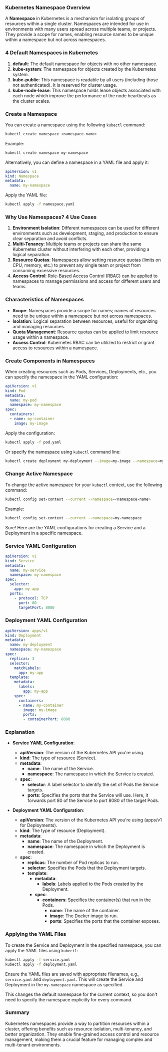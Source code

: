 ### Kubernetes Namespace Overview

A **Namespace** in Kubernetes is a mechanism for isolating groups of resources within a single cluster. Namespaces are intended for use in environments with many users spread across multiple teams, or projects. They provide a scope for names, enabling resource names to be unique within a namespace but not across namespaces.

### 4 Default Namespaces in Kubernetes

1. **default**: The default namespace for objects with no other namespace.
2. **kube-system**: The namespace for objects created by the Kubernetes system.
3. **kube-public**: This namespace is readable by all users (including those not authenticated). It is reserved for cluster usage.
4. **kube-node-lease**: This namespace holds lease objects associated with each node which improve the performance of the node heartbeats as the cluster scales.

### Create a Namespace

You can create a namespace using the following `kubectl` command:

```sh
kubectl create namespace <namespace-name>
```

Example:

```sh
kubectl create namespace my-namespace
```

Alternatively, you can define a namespace in a YAML file and apply it:

```yaml
apiVersion: v1
kind: Namespace
metadata:
  name: my-namespace
```

Apply the YAML file:

```sh
kubectl apply -f namespace.yaml
```

### Why Use Namespaces? 4 Use Cases

1. **Environment Isolation**: Different namespaces can be used for different environments such as development, staging, and production to ensure clear separation and avoid conflicts.
2. **Multi-Tenancy**: Multiple teams or projects can share the same Kubernetes cluster without interfering with each other, providing a logical separation.
3. **Resource Quotas**: Namespaces allow setting resource quotas (limits on CPU, memory, etc.) to prevent any single team or project from consuming excessive resources.
4. **Access Control**: Role-Based Access Control (RBAC) can be applied to namespaces to manage permissions and access for different users and teams.

### Characteristics of Namespaces

- **Scope**: Namespaces provide a scope for names; names of resources need to be unique within a namespace but not across namespaces.
- **Isolation**: Logical separation between resources, useful for organizing and managing resources.
- **Quota Management**: Resource quotas can be applied to limit resource usage within a namespace.
- **Access Control**: Kubernetes RBAC can be utilized to restrict or grant access to resources within a namespace.

### Create Components in Namespaces

When creating resources such as Pods, Services, Deployments, etc., you can specify the namespace in the YAML configuration:

```yaml
apiVersion: v1
kind: Pod
metadata:
  name: my-pod
  namespace: my-namespace
spec:
  containers:
  - name: my-container
    image: my-image
```

Apply the configuration:

```sh
kubectl apply -f pod.yaml
```

Or specify the namespace using `kubectl` command line:

```sh
kubectl create deployment my-deployment --image=my-image --namespace=my-namespace
```

### Change Active Namespace

To change the active namespace for your `kubectl` context, use the following command:

```sh
kubectl config set-context --current --namespace=<namespace-name>
```

Example:

```sh
kubectl config set-context --current --namespace=my-namespace
```
Sure! Here are the YAML configurations for creating a Service and a Deployment in a specific namespace.

### Service YAML Configuration

```yaml
apiVersion: v1
kind: Service
metadata:
  name: my-service
  namespace: my-namespace
spec:
  selector:
    app: my-app
  ports:
    - protocol: TCP
      port: 80
      targetPort: 8080
```

### Deployment YAML Configuration

```yaml
apiVersion: apps/v1
kind: Deployment
metadata:
  name: my-deployment
  namespace: my-namespace
spec:
  replicas: 3
  selector:
    matchLabels:
      app: my-app
  template:
    metadata:
      labels:
        app: my-app
    spec:
      containers:
      - name: my-container
        image: my-image
        ports:
        - containerPort: 8080
```

### Explanation

- **Service YAML Configuration**:
  - **apiVersion**: The version of the Kubernetes API you're using.
  - **kind**: The type of resource (Service).
  - **metadata**:
    - **name**: The name of the Service.
    - **namespace**: The namespace in which the Service is created.
  - **spec**:
    - **selector**: A label selector to identify the set of Pods the Service targets.
    - **ports**: Specifies the ports that the Service will use. Here, it forwards port 80 of the Service to port 8080 of the target Pods.

- **Deployment YAML Configuration**:
  - **apiVersion**: The version of the Kubernetes API you're using (apps/v1 for Deployments).
  - **kind**: The type of resource (Deployment).
  - **metadata**:
    - **name**: The name of the Deployment.
    - **namespace**: The namespace in which the Deployment is created.
  - **spec**:
    - **replicas**: The number of Pod replicas to run.
    - **selector**: Specifies the Pods that the Deployment targets.
    - **template**:
      - **metadata**:
        - **labels**: Labels applied to the Pods created by the Deployment.
      - **spec**:
        - **containers**: Specifies the container(s) that run in the Pods.
          - **name**: The name of the container.
          - **image**: The Docker image to run.
          - **ports**: Specifies the ports that the container exposes.

### Applying the YAML Files

To create the Service and Deployment in the specified namespace, you can apply the YAML files using `kubectl`:

```sh
kubectl apply -f service.yaml
kubectl apply -f deployment.yaml
```

Ensure the YAML files are saved with appropriate filenames, e.g., `service.yaml` and `deployment.yaml`. This will create the Service and Deployment in the `my-namespace` namespace as specified.

This changes the default namespace for the current context, so you don't need to specify the namespace explicitly for every command.

### Summary

Kubernetes namespaces provide a way to partition resources within a cluster, offering benefits such as resource isolation, multi-tenancy, and better organization. They enable fine-grained access control and resource management, making them a crucial feature for managing complex and multi-tenant environments.
